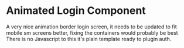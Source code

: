 # Animated Login Component

A very nice animation border login screen, it needs to be updated to fit mobile sm screens better, fixing the containers would probably be best
There is no Javascript to this it's plain template ready to plugin auth.
